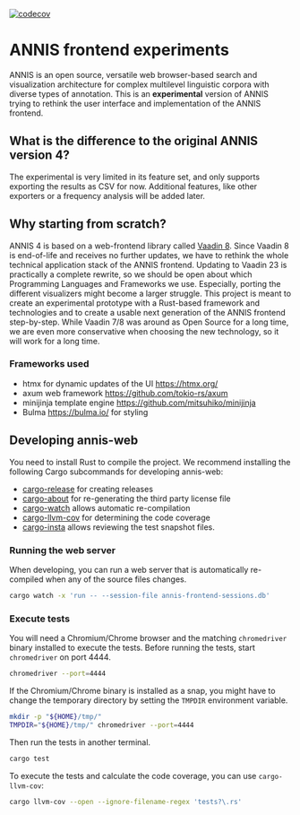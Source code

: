 [![codecov](https://codecov.io/gh/korpling/annis-web/graph/badge.svg?token=FX7LX6OA37)](https://codecov.io/gh/korpling/annis-web)


# ANNIS frontend experiments

ANNIS is an open source, versatile web browser-based search and visualization
architecture for complex multilevel linguistic corpora with diverse types of
annotation. This is an **experimental** version of ANNIS trying to
rethink the user interface and implementation of the ANNIS frontend.

## What is the difference to the original ANNIS version 4?

The experimental is very limited in its feature set, and only supports exporting
the results as CSV for now. Additional features, like other exporters or a
frequency analysis will be added later.

## Why starting from scratch?

ANNIS 4 is based on a web-frontend library called [Vaadin
8](https://vaadin.com/vaadin-8). Since Vaadin 8 is end-of-life and receives no
further updates, we have to rethink the whole technical application stack of the
ANNIS frontend. Updating to Vaadin 23 is practically a complete rewrite, so we
should be open about which Programming Languages and Frameworks we use.
Especially, porting the different visualizers might become a larger struggle.
This project is meant to create an experimental prototype with a Rust-based
framework and technologies and to create a usable next generation of the ANNIS
frontend step-by-step. While Vaadin 7/8 was around as Open Source for a long
time, we are even more conservative when choosing the new technology, so it will
work for a long time.

### Frameworks used

- htmx for dynamic updates of the UI <https://htmx.org/>
- axum web framework <https://github.com/tokio-rs/axum>
- minijinja template engine <https://github.com/mitsuhiko/minijinja>
- Bulma <https://bulma.io/> for styling

## Developing annis-web

You need to install Rust to compile the project.
We recommend installing the following Cargo subcommands for developing annis-web:

- [cargo-release](https://crates.io/crates/cargo-release) for creating releases
- [cargo-about](https://crates.io/crates/cargo-about) for re-generating the
  third party license file
- [cargo-watch](https://crates.io/crates/cargo-watch) allows automatic re-compilation
- [cargo-llvm-cov](https://crates.io/crates/cargo-llvm-cov) for determining the code coverage
- [cargo-insta](https://crates.io/crates/cargo-insta) allows reviewing the test snapshot files.

### Running the web server

When developing, you can run a web server that is automatically re-compiled when
any of the source files changes.

```bash
cargo watch -x 'run -- --session-file annis-frontend-sessions.db'
```

### Execute tests

You will need a Chromium/Chrome browser and the matching `chromedriver` binary
installed to execute the tests. Before running the tests, start `chromedriver`
on port 4444.

```bash
chromedriver --port=4444
```

If the Chromium/Chrome binary is installed as a snap, you might have to change
the temporary directory by setting the `TMPDIR` environment variable.

```bash
mkdir -p "${HOME}/tmp/"
TMPDIR="${HOME}/tmp/" chromedriver --port=4444
```

Then run the tests in another terminal.

```bash
cargo test
```

To execute the tests and calculate the code coverage, you can use `cargo-llvm-cov`:

```bash
cargo llvm-cov --open --ignore-filename-regex 'tests?\.rs'
```

